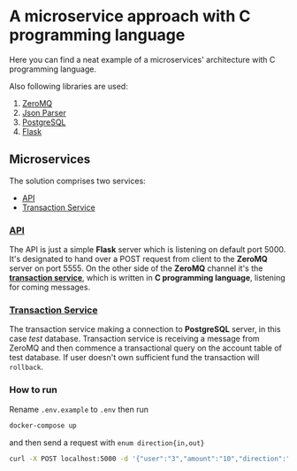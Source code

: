 # A microservice approach with C programming language

Here you can find a neat example of a microservices' architecture with C programming language.

Also following libraries are used:

1. [ZeroMQ](https://zeromq.org/)
2. [Json Parser](https://github.com/json-parser/json-parser)
3. [PostgreSQL](https://www.postgresql.org/)
4. [Flask](https://flask.palletsprojects.com/en/2.1.x/)


## Microservices

The solution comprises two services:

* [API](api)
* [Transaction Service](transaction_service)

### [**API** ](api) 

The API is just a simple **Flask** server which is listening on default port 5000. It's designated to
hand over a POST request from client to the **ZeroMQ** server on port 5555. On the other side of the **ZeroMQ** channel
it's the [**transaction service**](transaction_service), which is written in **C programming language**, listening 
for coming messages. 

### [Transaction Service](transaction_service)
The transaction service making a connection to **PostgreSQL** server, in this case _test_ database. Transaction service
is receiving a message from ZeroMQ and then commence a transactional query on the account table of test database. 
If user doesn't own sufficient fund the transaction will `rollback`.

### How to run

Rename `.env.example` to `.env` then run 

```bash
docker-compose up
```
and then send a request with `enum direction{in,out}`

```bash
curl -X POST localhost:5000 -d '{"user":"3","amount":"10","direction":"out"}'
```